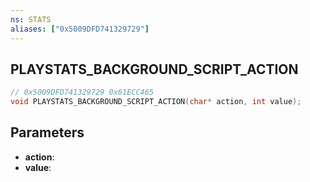 ```yaml
---
ns: STATS
aliases: ["0x5009DFD741329729"]
---
```

## PLAYSTATS_BACKGROUND_SCRIPT_ACTION

```c
// 0x5009DFD741329729 0x61ECC465
void PLAYSTATS_BACKGROUND_SCRIPT_ACTION(char* action, int value);
```

## Parameters
* **action**:
* **value**:

